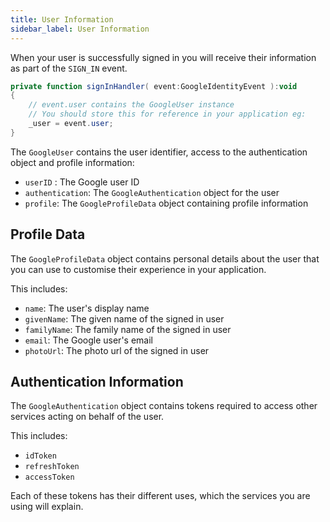 ```yaml
---
title: User Information
sidebar_label: User Information
---
```



When your user is successfully signed in you will receive their information as part 
of the `SIGN_IN` event.

```actionscript
private function signInHandler( event:GoogleIdentityEvent ):void
{
	// event.user contains the GoogleUser instance
	// You should store this for reference in your application eg:
	_user = event.user;
}
```

The `GoogleUser` contains the user identifier, access to the authentication object 
and profile information:

- `userID` : The Google user ID
- `authentication`: The `GoogleAuthentication` object for the user
- `profile`: The `GoogleProfileData` object containing profile information




## Profile Data

The `GoogleProfileData` object contains personal details about the user that you can 
use to customise their experience in your application.

This includes:

- `name`: The user's display name
- `givenName`: The given name of the signed in user
- `familyName`: The family name of the signed in user
- `email`: The Google user's email
- `photoUrl`: The photo url of the signed in user



## Authentication Information

The `GoogleAuthentication` object contains tokens required to access other services 
acting on behalf of the user. 

This includes:

- `idToken`
- `refreshToken`
- `accessToken`

Each of these tokens has their different uses, which the services you are using will explain.
